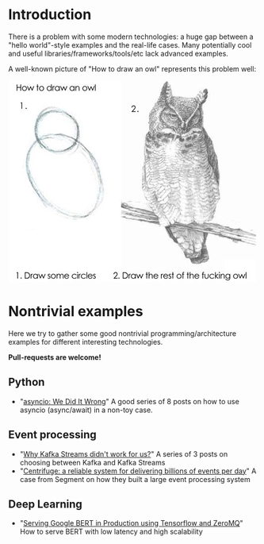 # Introduction

There is a problem with some modern technologies: a huge gap between a "hello world"-style examples and the real-life cases. Many potentially cool and useful libraries/frameworks/tools/etc lack advanced examples. 

A well-known picture of "How to draw an owl" represents this problem well:

![](https://github.com/che-shr-cat/awesome-nontrivial-examples/blob/master/owl.jpg?raw=true)


# Nontrivial examples

Here we try to gather some good nontrivial programming/architecture examples for different interesting technologies.

**Pull-requests are welcome!**

## Python

* "[asyncio: We Did It Wrong](https://www.roguelynn.com/words/asyncio-we-did-it-wrong/)" A good series of 8 posts on how to use asyncio (async/await) in a non-toy case.

## Event processing

* "[Why Kafka Streams didn't work for us?](https://aseigneurin.github.io/2017/08/04/why-kafka-streams-didnt-work-for-us-part-1.html)" A series of 3 posts on choosing between Kafka and Kafka Streams
* "[Centrifuge: a reliable system for delivering billions of events per day](https://segment.com/blog/introducing-centrifuge/)" A case from Segment on how they built a large event processing system

## Deep Learning

* "[Serving Google BERT in Production using Tensorflow and ZeroMQ](https://hanxiao.github.io/2019/01/02/Serving-Google-BERT-in-Production-using-Tensorflow-and-ZeroMQ/)" How to serve BERT with low latency and high scalability

